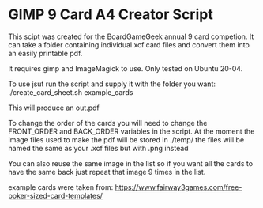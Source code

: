 # GIMP 9 Card A4 Creator Script
This scipt was created for the BoardGameGeek annual 9 card competion.
It can take a folder containing individual xcf card files and convert them into an easily printable pdf.

It requires gimp and ImageMagick to use.
Only tested on  Ubuntu 20-04.

To use jsut run the script and supply it with the folder you want:
./create_card_sheet.sh example_cards

This will produce an out.pdf

To change the order of the cards you will need to change the FRONT_ORDER and BACK_ORDER variables in the script.
At the moment the image files used to make the pdf will be stored in ./temp/ the files will be named the same as your .xcf files but with .png instead

You can also reuse the same image in the list so if you want all the cards to have the same back just repeat that image 9 times in the list.

example cards were taken from:
https://www.fairway3games.com/free-poker-sized-card-templates/
